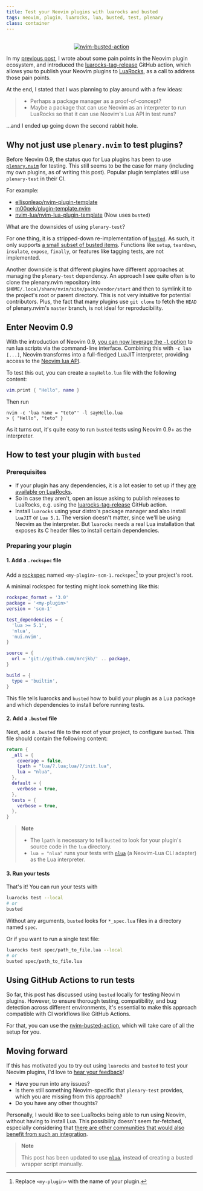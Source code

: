 ```yaml
---
title: Test your Neovim plugins with luarocks and busted
tags: neovim, plugin, luarocks, lua, busted, test, plenary
class: container
---
```


<!-- markdownlint-disable -->
<br />
<div align="center">
  <a href="https://github.com/nvim-neorocks/nvim-busted-action">
    <img src="https://avatars.githubusercontent.com/u/124081866?s=400&u=0da379a468d46456477a1f68048b020cf7a99f34&v=4" alt="nvim-busted-action">
  </a>
</div>
<!-- markdownlint-restore -->

In my [previous post](https://mrcjkb.dev/posts/2023-01-10-luarocks-tag-release.html),
I wrote about some pain points in the Neovim plugin ecosystem,
and introduced the [luarocks-tag-release](https://github.com/marketplace/actions/luarocks-tag-release)
GitHub action, which allows you to publish your Neovim plugins to [LuaRocks](https://luarocks.org/),
as a call to address those pain points.

At the end, I stated that I was planning to play around with a few ideas:

> - Perhaps a package manager as a proof-of-concept?
> - Maybe a package that can use Neovim as an interpreter to run LuaRocks
>   so that it can use Neovim's Lua API in test runs?

...and I ended up going down the second rabbit hole.

## Why not just use `plenary.nvim` to test plugins?

Before Neovim 0.9, the status quo for Lua plugins has been to use [`plenary.nvim`](https://github.com/nvim-lua/plenary.nvim)
for testing.
This still seems to be the case for many (including my own plugins, as of writing this post).
Popular plugin templates still use `plenary-test` in their CI.

For example:

- [ellisonleao/nvim-plugin-template](https://github.com/ellisonleao/nvim-plugin-template/blob/29d9752/Makefile)
- [m00qek/plugin-template.nvim](https://github.com/m00qek/plugin-template.nvim/blob/704ad7b/test/Makefile)
- [nvim-lua/nvim-lua-plugin-template](https://github.com/nvim-lua/nvim-lua-plugin-template/blob/57565ed685c1fe2d16022b2d128092becac802eb/.github/workflows/tests.yml#L26) (Now uses `busted`)

What are the downsides of using `plenary-test`?

For one thing, it is a stripped-down re-implementation of [`busted`](https://lunarmodules.github.io/busted/).
As such, it only supports [a small subset of busted items](https://github.com/nvim-lua/plenary.nvim/blob/499e0743cf5e8075cd32af68baa3946a1c76adf1/doc/plenary-test.txt#LL55C1-L64C1).
Functions like `setup`, `teardown`, `insulate`, `expose`, `finally`,
or features like tagging tests, are not implemented.

Another downside is that different plugins have different approaches at managing the
`plenary-test` dependency. An approach I see quite often is to clone the plenary.nvim
repository into `$HOME/.local/share/nvim/site/pack/vendor/start`
and then to symlink it to the project's root or parent directory.
This is not very intuitive for potential contributors.
Plus, the fact that many plugins use `git clone` to fetch the `HEAD` of plenary.nvim's
`master` branch, is not ideal for reproducibility.

## Enter Neovim 0.9

With the introduction of Neovim 0.9, [you can now leverage the `-l` option](https://neovim.io/doc/user/starting.html#-l)
to run lua scripts via the command-line interface.
Combining this with `-c lua [...]`, Neovim transforms into a full-fledged LuaJIT interpreter,
providing access to the [Neovim lua API](https://neovim.io/doc/user/lua.html).

To test this out, you can create a `sayHello.lua` file with the following content:

```lua
vim.print { "Hello", name }
```

Then run

```console
nvim -c 'lua name = "teto"' -l sayHello.lua
> { "Hello", "teto" }
```

As it turns out, it's quite easy to run `busted` tests using Neovim 0.9+ as the interpreter.

## How to test your plugin with `busted`

### Prerequisites

- If your plugin has any dependencies, it is a lot easier to set up
  if they [are available on LuaRocks](https://luarocks.org/labels/neovim).
- So in case they aren't, open an issue asking to publish releases to LuaRocks,
  e.g. using the [luarocks-tag-release](https://github.com/marketplace/actions/luarocks-tag-release)
  GitHub action.
- Install `luarocks` using your distro's package manager
  and also install `LuaJIT` or `Lua 5.1`.
  The version doesn't matter, since we'll be using Neovim as the interpreter.
  But `luarocks` needs a real Lua installation that exposes its C header files to
  install certain dependencies.

### Preparing your plugin

#### 1. Add a `.rockspec` file

Add a [rockspec](https://github.com/luarocks/luarocks/wiki/Rockspec-format)
named `<my-plugin>-scm-1.rockspec`[^1] to your project's root.

[^1]: Replace `<my-plugin>` with the name of your plugin.

A minimal rockspec for testing might look something like this:

```lua
rockspec_format = '3.0'
package = '<my-plugin>'
version = 'scm-1'

test_dependencies = {
  'lua >= 5.1',
  'nlua',
  'nui.nvim',
}

source = {
  url = 'git://github.com/mrcjkb/' .. package,
}

build = {
  type = 'builtin',
}
```

This file tells luarocks and `busted` how to build your plugin as a Lua package
and which dependencies to install before running tests.

#### 2. Add a `.busted` file

Next, add a `.busted` file to the root of your project, to configure `busted`.
This file should contain the following content:

```lua
return {
  _all = {
    coverage = false,
    lpath = "lua/?.lua;lua/?/init.lua",
    lua = "nlua",
  },
  default = {
    verbose = true,
  },
  tests = {
    verbose = true,
  },
}
```

> **Note**
>
> - The `lpath` is necessary to tell `busted` to look for your plugin's source
>   code in the `lua` directory.
> - `lua = "nlua"` runs your tests with [`nlua`](https://github.com/mfussenegger/nlua)
>   (a Neovim-Lua CLI adapter) as the Lua interpreter.

#### 3. Run your tests

That's it! You can run your tests with

```bash
luarocks test --local
# or
busted
```

Without any arguments, `busted` looks for `*_spec.lua` files in
a directory named `spec`.

Or if you want to run a single test file:

```bash
luarocks test spec/path_to_file.lua --local
# or
busted spec/path_to_file.lua
```

## Using GitHub Actions to run tests

So far, this post has discussed using `busted` locally for testing Neovim plugins.
However, to ensure thorough testing, compatibility, and bug detection across different environments,
it's essential to make this approach compatible with CI workflows like GitHub Actions.

For that, you can use the [nvim-busted-action](https://github.com/nvim-neorocks/nvim-busted-action),
which will take care of all the setup for you.

## Moving forward

If this has motivated you to try out using `luarocks` and `busted` to test your Neovim plugins,
I'd love to [hear your feedback](https://github.com/nvim-neorocks/nvim-busted-action/discussions/categories/ideas)!

- Have you run into any issues?
- Is there still something Neovim-specific that `plenary-test` provides,
  which you are missing from this approach?
- Do you have any other thoughts?

Personally, I would like to see LuaRocks being able to run using Neovim,
without having to install Lua.
This possibility doesn't seem far-fetched, especially considering that
[there are other communities that would also benefit from such an integration](https://github.com/luarocks/luarocks/issues/1499#issuecomment-1492486727).

> **Note**
>
> This post has been updated to use [`nlua`](https://github.com/mfussenegger/nlua),
> instead of creating a busted wrapper script manually.
